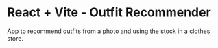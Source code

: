 # React + Vite - Outfit Recommender

App to recommend outfits from a photo and using the stock in a clothes store.
